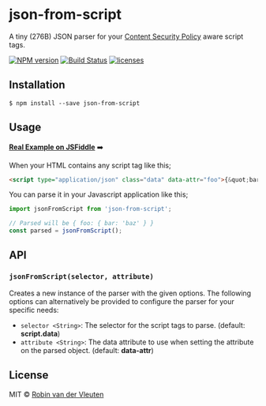 # json-from-script

A tiny (276B) JSON parser for your [Content Security Policy](https://developers.google.com/web/fundamentals/security/csp/) aware script tags.

[![NPM version](https://img.shields.io/npm/v/json-from-script.svg)](https://www.npmjs.com/package/json-from-script)
[![Build Status](https://github.com/robinvdvleuten/json-from-script/actions/workflows/ci.yml/badge.svg)](https://github.com/robinvdvleuten/json-from-script/actions/workflows/ci.yml)
[![licenses](https://licenses.dev/b/npm/json-from-script)](https://licenses.dev/npm/json-from-script)

## Installation

```
$ npm install --save json-from-script
```

## Usage

[**Real Example on JSFiddle**](https://jsfiddle.net/robinvdvleuten/9jk7L3vx/) ➡️

When your HTML contains any script tag like this;

```html
<script type="application/json" class="data" data-attr="foo">{&quot;bar&quot;:&quot;baz&quot;}</script>
```

You can parse it in your Javascript application like this;

```js
import jsonFromScript from 'json-from-script';

// Parsed will be { foo: { bar: 'baz' } }
const parsed = jsonFromScript();
```

## API

### `jsonFromScript(selector, attribute)`

Creates a new instance of the parser with the given options. The following options
can alternatively be provided to configure the parser for your specific needs:

- `selector <String>`: The selector for the script tags to parse. (default: __script.data__)
- `attribute <String>`: The data attribute to use when setting the attribute on the parsed object. (default: __data-attr__)

## License

MIT © [Robin van der Vleuten](https://www.robinvdvleuten.nl)
